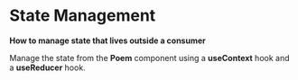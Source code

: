 # State Management
**How to manage state that lives outside a consumer**

Manage the state from the **Poem** component using a **useContext** hook and a **useReducer** hook.